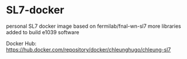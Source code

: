 # SL7-docker

personal SL7 docker image based on fermilab/fnal-wn-sl7
more libraries added to build e1039 software

Docker Hub:
https://hub.docker.com/repository/docker/chleunghugo/chleung-sl7
